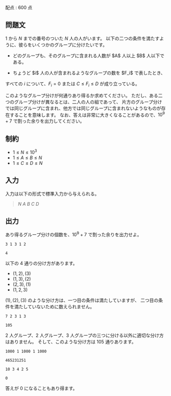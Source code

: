 配点 : $600$ 点

## 問題文

$1$ から $N$ までの番号のついた $N$ 人の人がいます。
以下の二つの条件を満たすように、彼らをいくつかのグループに分けたいです。

- <p>どのグループも、そのグループに含まれる人数が $A$ 人以上 $B$ 人以下である。</p>
- <p>ちょうど $i$ 人の人が含まれるようなグループの数を $F_i$ で表したとき、
すべての $i$ について、$F_i=0$ または $C \leq F_i \leq D$ が成り立っている。</p>

このようなグループ分けが何通りあり得るか求めてください。
ただし、ある二つのグループ分けが異なるとは、二人の人の組であって、
片方のグループ分けでは同じグループに含まれ、他方では同じグループに含まれないようなものが存在することを意味します。
なお、答えは非常に大きくなることがあるので、$10^9+7$ で割った余りを出力してください。

## 制約

- $1 \leq N \leq 10^3$
- $1 \leq A \leq B \leq N$
- $1 \leq C \leq D \leq N$

## 入力

入力は以下の形式で標準入力から与えられる。

> $N$ $A$ $B$ $C$ $D$

## 出力

あり得るグループ分けの個数を、$10^9+7$ で割った余りを出力せよ。

```input1
3 1 3 1 2
```

```output1
4
```

以下の $4$ 通りの分け方があります。

- $(1,2),(3)$
- $(1,3),(2)$
- $(2,3),(1)$
- $(1,2,3)$

$(1),(2),(3)$ のような分け方は、一つ目の条件は満たしていますが、
二つ目の条件を満たしていないために数えられません。

```input2
7 2 3 1 3
```

```output2
105
```

$2$ 人グループ、$2$ 人グループ、$3$ 人グループの三つに分ける以外に適切な分け方はありません。
そして、このような分け方は $105$ 通りあります。

```input3
1000 1 1000 1 1000
```

```output3
465231251
```

```input4
10 3 4 2 5
```

```output4
0
```

答えが $0$ になることもあり得ます。